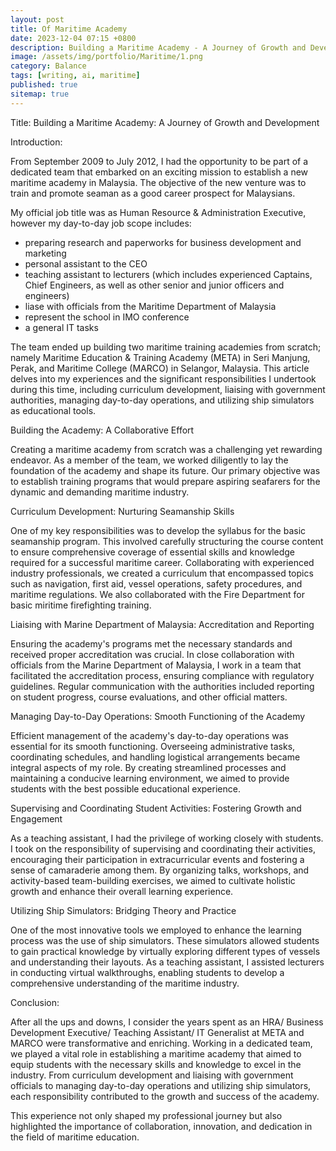 ```yaml
---
layout: post
title: Of Maritime Academy
date: 2023-12-04 07:15 +0800
description: Building a Maritime Academy - A Journey of Growth and Development
image: /assets/img/portfolio/Maritime/1.png
category: Balance
tags: [writing, ai, maritime]
published: true
sitemap: true
---
```



Title: Building a Maritime Academy: A Journey of Growth and Development

Introduction:

From September 2009 to July 2012, I had the opportunity to be part of a dedicated team that embarked on an exciting mission to establish a new maritime academy in Malaysia. The objective of the new venture was to train and promote seaman as a good career prospect for Malaysians. 

My official job title was as Human Resource & Administration Executive, however my day-to-day job scope includes:

- preparing research and paperworks for business development and marketing
- personal assistant to the CEO
- teaching assistant to lecturers (which includes experienced Captains, Chief Engineers, as well as other senior and junior officers and engineers)
- liase with officials from the Maritime Department of Malaysia
- represent the school in IMO conference
- a general IT tasks

The team ended up building two maritime training academies from scratch; namely Maritime Education & Training Academy (META) in Seri Manjung, Perak, and Maritime College (MARCO) in Selangor, Malaysia. This article delves into my experiences and the significant responsibilities I undertook during this time, including curriculum development, liaising with government authorities, managing day-to-day operations, and utilizing ship simulators as educational tools.

Building the Academy: A Collaborative Effort

Creating a maritime academy from scratch was a challenging yet rewarding endeavor. As a member of the team, we worked diligently to lay the foundation of the academy and shape its future. Our primary objective was to establish training programs that would prepare aspiring seafarers for the dynamic and demanding maritime industry.

Curriculum Development: Nurturing Seamanship Skills

One of my key responsibilities was to develop the syllabus for the basic seamanship program. This involved carefully structuring the course content to ensure comprehensive coverage of essential skills and knowledge required for a successful maritime career. Collaborating with experienced industry professionals, we created a curriculum that encompassed topics such as navigation, first aid, vessel operations, safety procedures, and maritime regulations. We also collaborated with the Fire Department for basic miritime firefighting training.

Liaising with Marine Department of Malaysia: Accreditation and Reporting

Ensuring the academy's programs met the necessary standards and received proper accreditation was crucial. In close collaboration with officials from the Marine Department of Malaysia, I work in a team that facilitated the accreditation process, ensuring compliance with regulatory guidelines. Regular communication with the authorities included reporting on student progress, course evaluations, and other official matters.

Managing Day-to-Day Operations: Smooth Functioning of the Academy

Efficient management of the academy's day-to-day operations was essential for its smooth functioning. Overseeing administrative tasks, coordinating schedules, and handling logistical arrangements became integral aspects of my role. By creating streamlined processes and maintaining a conducive learning environment, we aimed to provide students with the best possible educational experience.

Supervising and Coordinating Student Activities: Fostering Growth and Engagement

As a teaching assistant, I had the privilege of working closely with students. I took on the responsibility of supervising and coordinating their activities, encouraging their participation in extracurricular events and fostering a sense of camaraderie among them. By organizing talks, workshops, and activity-based team-building exercises, we aimed to cultivate holistic growth and enhance their overall learning experience.

Utilizing Ship Simulators: Bridging Theory and Practice

One of the most innovative tools we employed to enhance the learning process was the use of ship simulators. These simulators allowed students to gain practical knowledge by virtually exploring different types of vessels and understanding their layouts. As a teaching assistant, I assisted lecturers in conducting virtual walkthroughs, enabling students to develop a comprehensive understanding of the maritime industry.

Conclusion:

After all the ups and downs, I consider the years spent as an HRA/ Business Development Executive/ Teaching Assistant/ IT Generalist at META and MARCO were transformative and enriching. Working in a dedicated team, we played a vital role in establishing a maritime academy that aimed to equip students with the necessary skills and knowledge to excel in the industry. From curriculum development and liaising with government officials to managing day-to-day operations and utilizing ship simulators, each responsibility contributed to the growth and success of the academy. 

This experience not only shaped my professional journey but also highlighted the importance of collaboration, innovation, and dedication in the field of maritime education.

